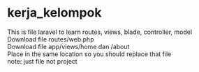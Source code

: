 # kerja_kelompok
This is file laravel to learn routes, views, blade, controller, model</br>
Download file routes/web.php</br>
Download file app/views/home dan /about</br>
Place in the same location so you should replace that file</br>
note: just file not project
